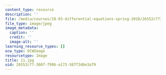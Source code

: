 ```yaml
---
content_type: resource
description: ''
file: /media/courses/18-03-differential-equations-spring-2010/26552c773607f99ba173587f3d6e3a79_11.jpg
file_type: image/jpeg
image_metadata:
  caption: ''
  credit: ''
  image-alt: ''
learning_resource_types: []
ocw_type: OCWImage
resourcetype: Image
title: 11.jpg
uid: 26552c77-3607-f99b-a173-587f3d6e3a79
---
```


